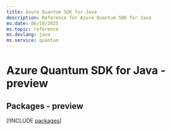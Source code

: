 ```yaml
---
title: Azure Quantum SDK for Java
description: Reference for Azure Quantum SDK for Java
ms.date: 06/19/2025
ms.topic: reference
ms.devlang: java
ms.service: quantum
---
```

# Azure Quantum SDK for Java - preview
## Packages - preview
[!INCLUDE [packages](quantum-index.md)]